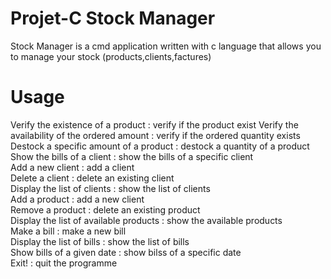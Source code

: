 # Projet-C Stock Manager
Stock Manager is a cmd application written with c language that allows you to manage your stock (products,clients,factures) 
# Usage
Verify the existence of a product   :   verify if the product exist
Verify the availability of the ordered amount   : verify if the ordered quantity exists
Destock a specific amount of a product   : destock a quantity of a product
Show the bills of a client  : show the bills of a specific client          
Add a new client  : add a client                       
Delete a client  : delete an existing client                                         
Display the list of clients  : show the list of clients                           
Add a product   : add a new client                                      
Remove a product   : delete an existing product                                      
Display the list of available products  : show the available products                  
Make a bill   : make a new bill                                           
Display the list of bills  : show the list of bills                                   
Show bills of a given date   : show bilss of a specific date                                 
Exit! : quit the programme
